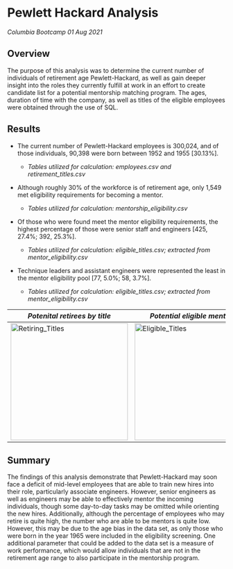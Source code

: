 # Pewlett Hackard Analysis
*Columbia Bootcamp 01 Aug 2021*


## Overview
The purpose of this analysis was to determine the current number of individuals of retirement age Pewlett-Hackard, as well as gain deeper insight into the roles they currently fulfill at work in an effort to create candidate list for a potential mentorship matching program. The ages, duration of time with the company, as well as titles of the eligible employees were obtained through the use of SQL.

## Results
- The current number of Pewlett-Hackard employees is 300,024, and of those individuals, 90,398 were born between 1952 and 1955 [30.13%].
  - *Tables utilized for calculation: employees.csv and retirement_titles.csv*  
  
- Although roughly 30% of the workforce is of retirement age, only 1,549 met eligibility requirements for becoming a mentor. 
  - *Tables utilized for calculation: mentorship_eligibility.csv*
  
- Of those who were found meet the mentor eligibility requirements, the highest percentage of those were senior staff and engineers [425, 27.4%; 392, 25.3%]. 
  - *Tables utilized for calculation: eligible_titles.csv; extracted from mentor_eligibility.csv*
  
- Technique leaders and assistant engineers were represented the least in the mentor eligibility pool [77, 5.0%; 58, 3.7%].
  - *Tables utilized for calculation: eligible_titles.csv; extracted from mentor_eligibility.csv*


*Potenital retirees by title* | *Potential eligible mentors*
----------------------------- | ----------------------------
<img width="270" alt="Retiring_Titles" src="https://user-images.githubusercontent.com/85713470/127786786-a37a0218-f554-49cd-8bb7-bfa2477dca6b.png"> | <img width="270" alt="Eligible_Titles" src="https://user-images.githubusercontent.com/85713470/127786690-5a483486-8c70-4fe7-aea9-6c327850059f.png">

## Summary
The findings of this analysis demonstrate that Pewlett-Hackard may soon face a deficit of mid-level employees that are able to train new hires into their role, particularly associate engineers. However, senior engineers as well as engineers may be able to effectively mentor the incoming individuals, though some day-to-day tasks may be omitted while orienting the new hires. Additionally, although the percentage of employees who may retire is quite high, the number who are able to be mentors is quite low. However, this may be due to the age bias in the data set, as only those who were born in the year 1965 were included in the eligibility screening. One additional parameter that could be added to the data set is a measure of work performance, which would allow individuals that are not in the retirement age range to also participate in the mentorship program. 
